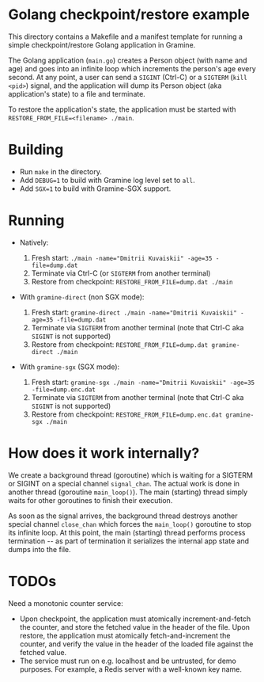 # Golang checkpoint/restore example

This directory contains a Makefile and a manifest template for running a simple
checkpoint/restore Golang application in Gramine.

The Golang application (`main.go`) creates a Person object (with name and age)
and goes into an infinite loop which increments the person's age every second.
At any point, a user can send a `SIGINT` (Ctrl-C) or a `SIGTERM` (`kill <pid>`)
signal, and the application will dump its Person object (aka application's
state) to a file and terminate.

To restore the application's state, the application must be started with
`RESTORE_FROM_FILE=<filename> ./main`.

# Building

- Run `make` in the directory.
- Add `DEBUG=1` to build with Gramine log level set to `all`.
- Add `SGX=1` to build with Gramine-SGX support.

# Running

- Natively:
  1. Fresh start: `./main -name="Dmitrii Kuvaiskii" -age=35 -file=dump.dat`
  2. Terminate via Ctrl-C (or `SIGTERM` from another terminal)
  3. Restore from checkpoint: `RESTORE_FROM_FILE=dump.dat ./main`

- With `gramine-direct` (non SGX mode):
  1. Fresh start: `gramine-direct ./main -name="Dmitrii Kuvaiskii" -age=35 -file=dump.dat`
  2. Terminate via `SIGTERM` from another terminal (note that Ctrl-C aka `SIGINT` is not supported)
  3. Restore from checkpoint: `RESTORE_FROM_FILE=dump.dat gramine-direct ./main`

- With `gramine-sgx` (SGX mode):
  1. Fresh start: `gramine-sgx ./main -name="Dmitrii Kuvaiskii" -age=35 -file=dump.enc.dat`
  2. Terminate via `SIGTERM` from another terminal (note that Ctrl-C aka `SIGINT` is not supported)
  3. Restore from checkpoint: `RESTORE_FROM_FILE=dump.enc.dat gramine-sgx ./main`

# How does it work internally?

We create a background thread (goroutine) which is waiting for a SIGTERM or
SIGINT on a special channel `signal_chan`. The actual work is done in another
thread (goroutine `main_loop()`). The main (starting) thread simply waits for
other goroutines to finish their execution.

As soon as the signal arrives, the background thread destroys another special
channel `close_chan` which forces the `main_loop()` goroutine to stop its
infinite loop.  At this point, the main (starting) thread performs process
termination -- as part of termination it serializes the internal app state and
dumps into the file.

# TODOs

Need a monotonic counter service:
- Upon checkpoint, the application must atomically increment-and-fetch the
  counter, and store the fetched value in the header of the file. Upon restore,
  the application must atomically fetch-and-increment the counter, and verify
  the value in the header of the loaded file against the fetched value.
- The service must run on e.g. localhost and be untrusted, for demo purposes.
  For example, a Redis server with a well-known key name.
